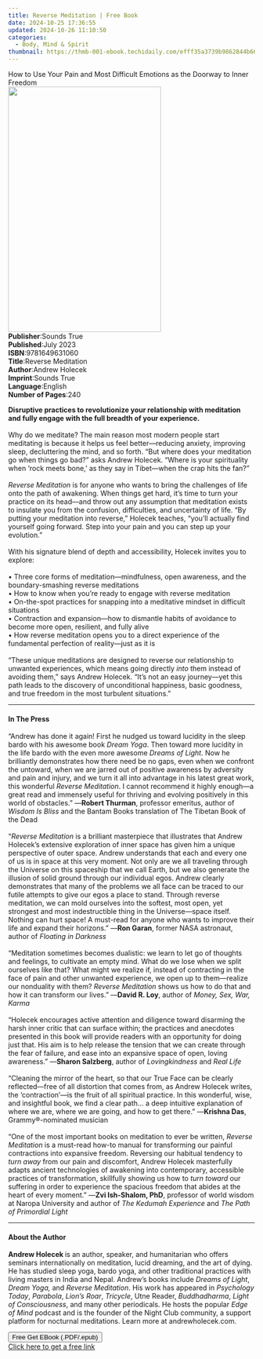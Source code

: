 ```yaml
---
title: Reverse Meditation | Free Book
date: 2024-10-25 17:36:55
updated: 2024-10-26 11:10:50
categories:
  - Body, Mind & Spirit
thumbnail: https://thmb-001-ebook.techidaily.com/efff35a3739b9862844b6617af031b9cd14c5a8d806f174d1a26a79da1f26c1e.jpg
---
```

<main id="book-container">
  <div class="flex flex-col">
    <div class="book-brief flex-1 py-6 px-4 sm:p-6 md:py-10 md:px-8">
      <!-- brief-->
      <div class="book-brief-main">
        How to Use Your Pain and Most Difficult Emotions as the Doorway to Inner
        Freedom
      </div>
    </div>
    <div
      class="book-meta-info flex-1 grid gap-4 col-start-1 col-end-3 row-start-1 sm:mb-6 sm:grid-cols-4 lg:gap-6 lg:col-start-2 lg:row-end-6 lg:row-span-6 lg:mb-0"
    >
      <div
        class="book-meta-info-left place-content-center mt-4 p-4 text-sm leading-6 col-start-2 col-span-2 dark:text-slate-400"
      >
        <img
          class="w-full h-500 object-cover rounded-lg sm:h-255 sm:col-span-2 lg:col-span-full"
          src="https://img-001-ebook.techidaily.com/76f8ab0e6caa2b844a94dda225385370a052bf70e35c2901c7dab11e976e42f5.jpg"
          alt=""
          width="312"
          height="500"
        />
      </div>
      <div
        class="book-meta-info-right mt-2 col-start-1 row-start-2 col-span-3 self-center"
      >
        <!-- meta data  -->
        <div class="flex flex-col px-4 md:px-8">
          <div class="flex-1">
            <strong>Publisher</strong>:<span class="px-2">Sounds True</span>
          </div>
          <div class="flex-1">
            <strong>Published</strong>:<span class="px-2">July 2023</span>
          </div>
          <div class="flex-1">
            <strong>ISBN</strong>:<span class="px-2">9781649631060</span>
          </div>
          <div class="flex-1">
            <strong>Title</strong>:<span class="px-2">Reverse Meditation</span>
          </div>
          <div class="flex-1">
            <strong>Author</strong>:<span class="px-2">Andrew Holecek</span>
          </div>
          <div class="flex-1">
            <strong>Imprint</strong>:<span class="px-2">Sounds True</span>
          </div>
          <div class="flex-1">
            <strong>Language</strong>:<span class="px-2">English</span>
          </div>
          <div class="flex-1">
            <strong>Number of Pages</strong>:<span class="px-2">240</span>
          </div>
        </div>
      </div>
    </div>
    <div class="book-description flex-1 py-6 px-4 sm:p-6 md:py-10 md:px-8">
      <div class="book-description-main">
        <div accordion-content="" id="description">
          <p>
            <b
              >Disruptive practices to revolutionize your relationship with
              meditation and fully engage with the full breadth of your
              experience.</b
            ><br /><br />Why do we meditate? The main reason most modern people
            start meditating is because it helps us feel better—reducing
            anxiety, improving sleep, decluttering the mind, and so forth. “But
            where does your meditation go when things go bad?” asks Andrew
            Holecek. “Where is your spirituality when ‘rock meets bone,’ as they
            say in Tibet—when the crap hits the fan?”<br /><br /><i
              >Reverse Meditation </i
            >is for anyone who wants to bring the challenges of life onto the
            path of awakening. When things get hard, it’s time to turn your
            practice on its head—and throw out any assumption that meditation
            exists to insulate you from the confusion, difficulties, and
            uncertainty of life. “By putting your meditation into reverse,”
            Holecek teaches, “you’ll actually find yourself going forward. Step
            into your pain and you can step up your evolution.”<br /><br />With
            his signature blend of depth and accessibility, Holecek invites you
            to explore:<br /><br />• Three core forms of meditation—mindfulness,
            open awareness, and the boundary-smashing reverse meditations<br />•
            How to know when you’re ready to engage with reverse meditation<br />•
            On-the-spot practices for snapping into a meditative mindset in
            difficult situations<br />• Contraction and expansion—how to
            dismantle habits of avoidance to become more open, resilient, and
            fully alive<br />• How reverse meditation opens you to a direct
            experience of the fundamental perfection of reality—just as it is<br /><br />“These
            unique meditations are designed to reverse our relationship to
            unwanted experiences, which means going directly <i>into</i> them
            instead of avoiding them,” says Andrew Holecek. “It’s not an easy
            journey—yet this path leads to the discovery of unconditional
            happiness, basic goodness, and true freedom in the most turbulent
            situations.”
          </p>
        </div>
        <div class="accordion-fader"></div>
      </div>
    </div>
    <div class="book-excerpts flex-1 py-6 px-4 sm:p-6 md:py-10 md:px-8">
      <!-- excerpts-->
      <div class="book-excerpts-main">
        <hr />
        <h4 class="placeholder placeholder-heading">
          <span>In The Press</span>
        </h4>
        <p></p>
        <p>
          “Andrew has done it again! First he nudged us toward lucidity in the
          sleep bardo with his awesome book <i>Dream Yoga</i>. Then toward more
          lucidity in the life bardo with the even more awesome
          <i>Dreams of Light</i>. Now he brilliantly demonstrates how there need
          be no gaps, even when we confront the untoward, when we are jarred out
          of positive awareness by adversity and pain and injury, and we turn it
          all into advantage in his latest great work, this wonderful
          <i>Reverse Meditation</i>. I cannot recommend it highly enough—a great
          read and immensely useful for thriving and evolving positively in this
          world of obstacles.” —<b>Robert Thurman</b>, professor emeritus,
          author of <i>Wisdom Is Bliss</i> and the Bantam Books translation of
          The Tibetan Book of the Dead<br /><br />“<i>Reverse Meditation</i> is
          a brilliant masterpiece that illustrates that Andrew Holecek’s
          extensive exploration of inner space has given him a unique
          perspective of outer space. Andrew understands that each and every one
          of us is in space at this very moment. Not only are we all traveling
          through the Universe on this spaceship that we call Earth, but we also
          generate the illusion of solid ground through our individual egos.
          Andrew clearly demonstrates that many of the problems we all face can
          be traced to our futile attempts to give our egos a place to stand.
          Through reverse meditation, we can mold ourselves into the softest,
          most open, yet strongest and most indestructible thing in the
          Universe—space itself. Nothing can hurt space! A must-read for anyone
          who wants to improve their life and expand their horizons.” —<b
            >Ron Garan</b
          >, former NASA astronaut, author of <i>Floating in Darkness</i>
          <br /><br />“Meditation sometimes becomes dualistic: we learn to let
          go of thoughts and feelings, to cultivate an empty mind. What do we
          lose when we split ourselves like that? What might we realize if,
          instead of contracting in the face of pain and other unwanted
          experience, we open up to them—realize our nonduality with them?
          <i>Reverse Meditation</i> shows us how to do that and how it can
          transform our lives.” —<b>David R. Loy</b>, author of
          <i>Money, Sex, War, Karma</i><br /><br />“Holecek encourages active
          attention and diligence toward disarming the harsh inner critic that
          can surface within; the practices and anecdotes presented in this book
          will provide readers with an opportunity for doing just that. His aim
          is to help release the tension that we can create through the fear of
          failure, and ease into an expansive space of open, loving awareness.”
          —<b>Sharon Salzberg</b>, author of <i>Lovingkindness</i> and
          <i>Real Life</i> <br /><br />“Cleaning the mirror of the heart, so
          that our True Face can be clearly reflected—free of all distortion
          that comes from, as Andrew Holecek writes, the ‘contraction’—is the
          fruit of all spiritual practice. In this wonderful, wise, and
          insightful book, we find a clear path… a deep intuitive explanation of
          where we are, where we are going, and how to get there.” —<b
            >Krishna Das</b
          >, Grammy®-nominated musician<br /><br />“One of the most important
          books on meditation to ever be written, <i>Reverse Meditation</i> is a
          must-read how-to manual for transforming our painful contractions into
          expansive freedom. Reversing our habitual tendency to
          <i>turn away</i> from our pain and discomfort, Andrew Holecek
          masterfully adapts ancient technologies of awakening into
          contemporary, accessible practices of transformation, skillfully
          showing us how to <i>turn toward</i> our suffering in order to
          experience the spacious freedom that abides at the heart of every
          moment.” —<b>Zvi Ish-Shalom, PhD</b>, professor of world wisdom at
          Naropa University and author of <i>The Kedumah Experience</i> and
          <i>The Path of Primordial Light</i>
        </p>
        <p></p>
      </div>
    </div>
    <div class="book-about-author flex-1 py-6 px-4 sm:p-6 md:py-10 md:px-8">
      <!-- about author-->
      <div class="book-main-author-main">
        <hr />
        <h4 class="placeholder placeholder-heading">
          <span>About the Author</span>
        </h4>
        <p>
          <b>Andrew Holecek </b>is an author, speaker, and humanitarian who
          offers seminars internationally on meditation, lucid dreaming, and the
          art of dying. He has studied sleep yoga, bardo yoga, and other
          traditional practices with living masters in India and Nepal. Andrew’s
          books include <i>Dreams of Light</i>, <i>Dream Yoga</i><i>, </i>and
          <i>Reverse Meditation</i>. His work has appeared in
          <i>Psychology Today</i>,<i> Parabola</i>,<i> Lion’s Roar</i>,<i>
            Tricycle</i
          >,<i> </i>Utne Reader,<i> Buddhadharma</i>,<i>
            Light of Consciousness</i
          >, and many other periodicals. He hosts the popular
          <i>Edge of Mind </i>podcast and is the founder of the Night Club
          community, a support platform for nocturnal meditations. Learn more at
          andrewholecek.com.
        </p>
      </div>
    </div>
    <div class="book-free-get flex-1 py-6 px-4 sm:p-6 md:py-10 md:px-8">
      <button
        id="btn-free-get"
        class="bg-blue-500 hover:bg-blue-700 text-white font-bold py-2 px-4 rounded"
      >
        Free Get EBook (.PDF/.epub)
      </button>
      <div id="countdown-display" class="px-2 text-lg mt-2"></div>
      <a
        id="free-link"
        class="hidden bg-blue-500 hover:bg-blue-700 text-white font-bold py-2 px-4 rounded"
        href="https://www.ebooks.com/en-us/book/210761840/reverse-meditation/andrew-holecek/"
        target="_blank"
        >Click here to get a free link</a
      >
    </div>
    <script>
      let countdownTime = 0;
      let countdownInterval = null;
      document
        .getElementById('btn-free-get')
        .addEventListener('click', startCountdown);
      function startCountdown() {
        countdownTime = new Date().getTime() + 60000 * 3;
        countdownInterval = setInterval(updateCountdown, 1000);
        document.getElementById('btn-free-get').disabled = true;
        document
          .getElementById('btn-free-get')
          .classList.add('bg-gray-500', 'cursor-not-allowed');
      }
      function updateCountdown() {
        let currentTime = new Date().getTime();
        let timeLeft = countdownTime - currentTime;
        let secondsLeft = Math.floor(timeLeft / 1000);
        document.getElementById('countdown-display').innerHTML =
          `Remaining time: ${secondsLeft} seconds.`;
        if (secondsLeft <= 0) {
          clearInterval(countdownInterval);
          document.getElementById('btn-free-get').classList.add('hidden');
          document.getElementById('free-link').classList.remove('hidden');
          document.getElementById('countdown-display').innerHTML = '';
        }
      }
    </script>
  </div>
</main>
